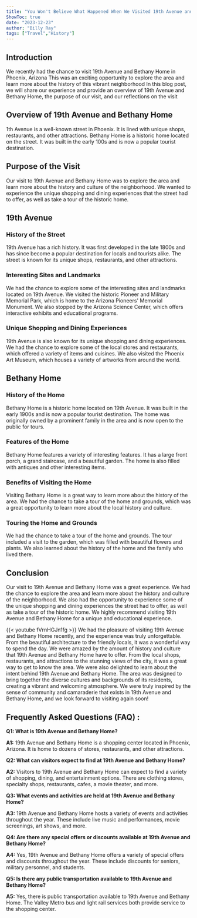 ```yaml
---
title: "You Won't Believe What Happened When We Visited 19th Avenue and Bethany Home!"
ShowToc: true 
date: "2023-12-23"
author: "Billy Ray" 
tags: ["Travel","History"]
---
```

## Introduction

We recently had the chance to visit 19th Avenue and Bethany Home in Phoenix, Arizona This was an exciting opportunity to explore the area and learn more about the history of this vibrant neighborhood In this blog post, we will share our experience and provide an overview of 19th Avenue and Bethany Home, the purpose of our visit, and our reflections on the visit 

## Overview of 19th Avenue and Bethany Home

1th Avenue is a well-known street in Phoenix. It is lined with unique shops, restaurants, and other attractions. Bethany Home is a historic home located on the street. It was built in the early 100s and is now a popular tourist destination.

## Purpose of the Visit

Our visit to 19th Avenue and Bethany Home was to explore the area and learn more about the history and culture of the neighborhood. We wanted to experience the unique shopping and dining experiences that the street had to offer, as well as take a tour of the historic home. 

## 19th Avenue

### History of the Street

19th Avenue has a rich history. It was first developed in the late 1800s and has since become a popular destination for locals and tourists alike. The street is known for its unique shops, restaurants, and other attractions. 

### Interesting Sites and Landmarks

We had the chance to explore some of the interesting sites and landmarks located on 19th Avenue. We visited the historic Pioneer and Military Memorial Park, which is home to the Arizona Pioneers' Memorial Monument. We also stopped by the Arizona Science Center, which offers interactive exhibits and educational programs. 

### Unique Shopping and Dining Experiences

19th Avenue is also known for its unique shopping and dining experiences. We had the chance to explore some of the local stores and restaurants, which offered a variety of items and cuisines. We also visited the Phoenix Art Museum, which houses a variety of artworks from around the world. 

## Bethany Home

### History of the Home

Bethany Home is a historic home located on 19th Avenue. It was built in the early 1900s and is now a popular tourist destination. The home was originally owned by a prominent family in the area and is now open to the public for tours. 

### Features of the Home

Bethany Home features a variety of interesting features. It has a large front porch, a grand staircase, and a beautiful garden. The home is also filled with antiques and other interesting items. 

### Benefits of Visiting the Home

Visiting Bethany Home is a great way to learn more about the history of the area. We had the chance to take a tour of the home and grounds, which was a great opportunity to learn more about the local history and culture. 

### Touring the Home and Grounds

We had the chance to take a tour of the home and grounds. The tour included a visit to the garden, which was filled with beautiful flowers and plants. We also learned about the history of the home and the family who lived there. 

## Conclusion

Our visit to 19th Avenue and Bethany Home was a great experience. We had the chance to explore the area and learn more about the history and culture of the neighborhood. We also had the opportunity to experience some of the unique shopping and dining experiences the street had to offer, as well as take a tour of the historic home. We highly recommend visiting 19th Avenue and Bethany Home for a unique and educational experience.

{{< youtube fVrnHGJn1fg >}} 
We had the pleasure of visiting 19th Avenue and Bethany Home recently, and the experience was truly unforgettable. From the beautiful architecture to the friendly locals, it was a wonderful way to spend the day. We were amazed by the amount of history and culture that 19th Avenue and Bethany Home have to offer. From the local shops, restaurants, and attractions to the stunning views of the city, it was a great way to get to know the area. We were also delighted to learn about the intent behind 19th Avenue and Bethany Home. The area was designed to bring together the diverse cultures and backgrounds of its residents, creating a vibrant and welcoming atmosphere. We were truly inspired by the sense of community and camaraderie that exists in 19th Avenue and Bethany Home, and we look forward to visiting again soon!

## Frequently Asked Questions (FAQ) :
**Q1: What is 19th Avenue and Bethany Home?**

**A1:** 19th Avenue and Bethany Home is a shopping center located in Phoenix, Arizona. It is home to dozens of stores, restaurants, and other attractions.

**Q2: What can visitors expect to find at 19th Avenue and Bethany Home?**

**A2:** Visitors to 19th Avenue and Bethany Home can expect to find a variety of shopping, dining, and entertainment options. There are clothing stores, specialty shops, restaurants, cafes, a movie theater, and more.

**Q3: What events and activities are held at 19th Avenue and Bethany Home?**

**A3:** 19th Avenue and Bethany Home hosts a variety of events and activities throughout the year. These include live music and performances, movie screenings, art shows, and more.

**Q4: Are there any special offers or discounts available at 19th Avenue and Bethany Home?**

**A4:** Yes, 19th Avenue and Bethany Home offers a variety of special offers and discounts throughout the year. These include discounts for seniors, military personnel, and students.

**Q5: Is there any public transportation available to 19th Avenue and Bethany Home?**

**A5:** Yes, there is public transportation available to 19th Avenue and Bethany Home. The Valley Metro bus and light rail services both provide service to the shopping center.




